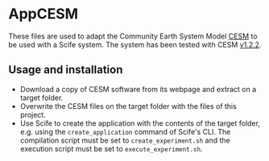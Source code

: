 # AppCESM #

These files are used to adapt the Community Earth System Model [CESM](http://www.cesm.ucar.edu) to be used with a Scife system. The system has been tested with CESM [v1.2.2](http://www.cesm.ucar.edu/models/cesm1.2/).

## Usage and installation ##

* Download a copy of CESM software from its webpage and extract on a target folder.
* Overwrite the CESM files on the target folder with the files of this project.
* Use Scife to create the application with the contents of the target folder, e.g. using the `create_application` command of Scife's CLI. The compilation script must be set to `create_experiment.sh` and the execution script must be set to `execute_experiment.sh`.
